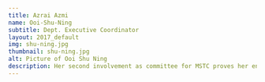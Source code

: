 ```yaml
---
title: Azrai Azmi
name: Ooi-Shu-Ning
subtitle: Dept. Executive Coordinator
layout: 2017_default
img: shu-ning.jpg
thumbnail: shu-ning.jpg
alt: Picture of Ooi Shu Ning
description: Her second involvement as committee for MSTC proves her enthusiasm to bring the conference to greater heights this year. She believes that it is a rewarding experience to shape the direction of the conference while aligning with YME-UK's vision to empower STEM students to develop themselves further beyond their fields. With the core message of the Fourth Industrial Revolution - how it will be impacting industries and our nation, MSTC is initiated as a platform for participants to embrace newly emerged technologies with open minds.
---
```

